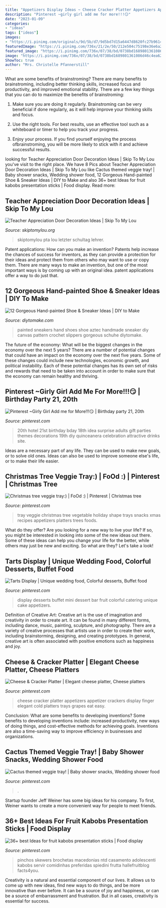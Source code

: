 ```yaml
---
title: "Appetizers Display Ideas ~ Cheese Cracker Platter Appetizers Appetizer Crackers Display Finger Elegant Cold Platters Trays Grapes Eat Easy"
description: "Pinterest ~girly girl add me for more!!!😏"
date: "2023-01-09"
categories:
- "ideas"
tags: ["ideas"]
images:
- "https://i.pinimg.com/originals/9d/5b/d7/9d5bd7d15a6447d8620fc27b9614800e.jpg"
featuredImage: "https://i.pinimg.com/736x/21/2e/50/212e504c75198e36e6a2521dba41793b.jpg"
featured_image: "https://i.pinimg.com/736x/07/38/bd/0738bd1689801361086d46c4ea6256e2--easy-eat-platter-ideas.jpg"
image: "https://i.pinimg.com/736x/07/38/bd/0738bd1689801361086d46c4ea6256e2--easy-eat-platter-ideas.jpg"
ShowToc: true
author: "Mrs. Christelle Pfannerstill"
---
```



What are some benefits of brainstroming?
There are many benefits to brainstroming, including better thinking skills, increased focus and productivity, and improved emotional stability. There are a few key things that you can do to maximize the benefits of brainstroming:
1. Make sure you are doing it regularly. Brainstroming can be very beneficial if done regularly, as it will help improve your thinking skills and focus.

2. Use the right tools. For best results, use an effective tool such as a whiteboard or timer to help you track your progress.

3. Enjoy your process. If you find yourself enjoying the process ofbrainstroming, you will be more likely to stick with it and achieve successful results.

	

		
looking for Teacher Appreciation Door Decoration Ideas | Skip To My Lou you've visit to the right place. We have 8 Pics about Teacher Appreciation Door Decoration Ideas | Skip To My Lou like Cactus themed veggie tray! | Baby shower snacks, Wedding shower food, 12 Gorgeous Hand-painted Shoe &amp; Sneaker Ideas | DIY to Make and also 36+ best Ideas for fruit kabobs presentation sticks | Food display. Read more:
		
    
## Teacher Appreciation Door Decoration Ideas | Skip To My Lou

<img loading=lazy src="https://www.skiptomylou.org/wp-content/uploads/2010/04/TeacherDoor-superstar-1.jpg" onerror="this.onerror=null;this.src='https://tse1.mm.bing.net/th?id=OIP.cYkg-tU2Kjc2ahS02dihHwAAAA&amp;pid=15.1';" alt="Teacher Appreciation Door Decoration Ideas | Skip To My Lou">

_Source: skiptomylou.org_

>skiptomylou pta lou letzter schultag lehrer. 

	

Patent applications: How can you make an invention?
Patents help increase the chances of success for inventors, as they can provide a protection for their ideas and protect them from others who may want to use or copy them. There are many ways to make an invention, but one of the most important ways is by coming up with an original idea. patent applications offer a way to do just that.

    
## 12 Gorgeous Hand-painted Shoe &amp; Sneaker Ideas | DIY To Make

<img loading=lazy src="http://www.diytomake.com/wp-content/uploads/2017/01/Aztec-Hand-Painted-Sneakers-Shoes.jpg" onerror="this.onerror=null;this.src='https://tse4.mm.bing.net/th?id=OIP.MoIrgN2o_R9Jn55mpd7B3AHaLH&amp;pid=15.1';" alt="12 Gorgeous Hand-painted Shoe &amp; Sneaker Ideas | DIY to Make">

_Source: diytomake.com_

>painted sneakers hand shoes shoe aztec handmade sneaker diy canvas pattern crochet slippers gorgeous schuhe diytomake. 

	

The future of the economy: What will be the biggest changes in the economy over the next 5 years?
There are a number of potential changes that could have an impact on the economy over the next five years. Some of these changes could include new technologies, economic growth, and political instability. Each of these potential changes has its own set of risks and rewards that need to be taken into account in order to make sure that the economy can remain healthy and thriving.

    
## Pinterest ~Girly Girl Add Me For More!!!😏 | Birthday Party 21, 20th

<img loading=lazy src="https://i.pinimg.com/736x/9f/c0/14/9fc0146b7192cb4c0f140928456ffc92.jpg" onerror="this.onerror=null;this.src='https://tse1.mm.bing.net/th?id=OIP.uEjryfZEXem0TXCYhFiVhAHaNL&amp;pid=15.1';" alt="Pinterest ~Girly Girl Add me for More!!!😏 | Birthday party 21, 20th">

_Source: pinterest.com_

>20th hotel 21st birthday bday 18th idea surprise adults gift parties themes decorations 19th diy quinceanera celebration attractive drinks site. 

	

Ideas are a necessary part of any life. They can be used to make new goals, or to solve old ones. Ideas can also be used to improve someone else's life, or to make their life easier.

    
## Christmas Tree Veggie Tray:) | FoOd :) | Pinterest | Christmas Tree

<img loading=lazy src="https://i.pinimg.com/736x/93/96/78/939678303e18001c0dda092ed3a30a95--vegetable-trays-veggie-tray.jpg" onerror="this.onerror=null;this.src='https://tse3.mm.bing.net/th?id=OIP.TYeFgYfcPMNCPV84PoUReQHaJ3&amp;pid=15.1';" alt="Christmas tree veggie tray:) | FoOd :) | Pinterest | Christmas tree">

_Source: pinterest.com_

>tray veggie christmas tree vegetable holiday shape trays snacks xmas recipes appetizers platters trees foods. 

	

What do they offer?
Are you looking for a new way to live your life? If so, you might be interested in looking into some of the new ideas out there. Some of these ideas can help you change your life for the better, while others may just be new and exciting. So what are they? Let's take a look!

    
## Tarts Display | Unique Wedding Food, Colorful Desserts, Buffet Food

<img loading=lazy src="https://i.pinimg.com/originals/9d/5b/d7/9d5bd7d15a6447d8620fc27b9614800e.jpg" onerror="this.onerror=null;this.src='https://tse1.mm.bing.net/th?id=OIP.BxNliaFM04i8t6A9-2pg0gHaLG&amp;pid=15.1';" alt="Tarts Display | Unique wedding food, Colorful desserts, Buffet food">

_Source: pinterest.com_

>display desserts buffet mini dessert bar fruit colorful catering unique cake appetizers. 

	

Definition of Creative Art:
Creative art is the use of imagination and creativity in order to create art. It can be found in many different forms, including dance, music, painting, sculpture, and photography. There are a variety of creative processes that artists use in order to create their work, including brainstorming, designing, and creating prototypes. In general, creative art is often associated with positive emotions such as happiness and joy.

    
## Cheese &amp; Cracker Platter | Elegant Cheese Platter, Cheese Platters

<img loading=lazy src="https://i.pinimg.com/736x/07/38/bd/0738bd1689801361086d46c4ea6256e2--easy-eat-platter-ideas.jpg" onerror="this.onerror=null;this.src='https://tse3.mm.bing.net/th?id=OIP.ewMK0OXd70yv7Y18oYX0HAHaJ4&amp;pid=15.1';" alt="Cheese &amp; Cracker Platter | Elegant cheese platter, Cheese platters">

_Source: pinterest.com_

>cheese cracker platter appetizers appetizer crackers display finger elegant cold platters trays grapes eat easy. 

	

Conclusion: What are some benefits to developing inventions?
Some benefits to developing inventions include: increased productivity, new ways of doing things, and cost-effective methods for achieving goals. Inventions are also a time-saving way to improve efficiency in businesses and organizations.

    
## Cactus Themed Veggie Tray! | Baby Shower Snacks, Wedding Shower Food

<img loading=lazy src="https://i.pinimg.com/736x/21/2e/50/212e504c75198e36e6a2521dba41793b.jpg" onerror="this.onerror=null;this.src='https://tse4.mm.bing.net/th?id=OIP.EXOO-MWHu_H_UIHpYuT0ygHaJ3&amp;pid=15.1';" alt="Cactus themed veggie tray! | Baby shower snacks, Wedding shower food">

_Source: pinterest.com_

>. 

	

Startup founder Jeff Weiner has some big ideas for his company. To first, Weiner wants to create a more convenient way for people to meet friends.

    
## 36+ Best Ideas For Fruit Kabobs Presentation Sticks | Food Display

<img loading=lazy src="https://i.pinimg.com/736x/91/2a/ea/912aeaa2970721ca2bf52cf7d2f498bc.jpg" onerror="this.onerror=null;this.src='https://tse1.mm.bing.net/th?id=OIP.G4GYKptLa91Eu2cCcPvdoQAAAA&amp;pid=15.1';" alt="36+ best Ideas for fruit kabobs presentation sticks | Food display">

_Source: pinterest.com_

>pinchos skewers brochetas macedonias ntd casamento adolescenti kabobs servir comidinhas preferidas spiedini frutta hallefruitblog facts4you. 

	

Creativity is a natural and essential component of our lives. It allows us to come up with new ideas, find new ways to do things, and be more innovative than ever before. It can be a source of joy and happiness, or can be a source of embarrassment and frustration. But in all cases, creativity is essential for success.

